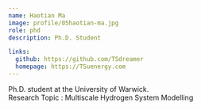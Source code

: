 ```yaml
---
name: Haotian Ma
image: profile/05haotian-ma.jpg
role: phd
description: Ph.D. Student

links:
  github: https://github.com/TSdreamer
  homepage: https://TSuenergy.com
---
```


Ph.D. student at the University of Warwick.  
Research Topic : Multiscale Hydrogen System Modelling

